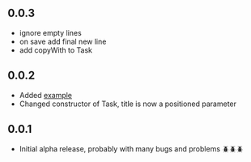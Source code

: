 ## 0.0.3

* ignore empty lines
* on save add final new line
* add copyWith to Task

## 0.0.2

* Added [example](./example/lib/main.dart)
* Changed constructor of Task, title is now a positioned parameter

## 0.0.1

* Initial alpha release, probably with many bugs and problems 🪲🪲🪲
